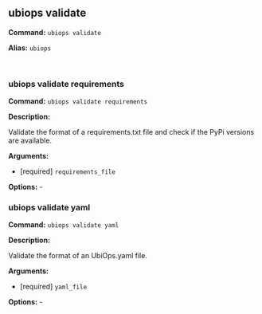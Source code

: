 ## ubiops validate

**Command:** `ubiops validate`

**Alias:** `ubiops `


<br/>

### ubiops validate requirements

**Command:** `ubiops validate requirements`

**Description:**

Validate the format of a requirements.txt file and check if the PyPi versions are available.

**Arguments:**

- [required] `requirements_file`



**Options:** - 
<br/>

### ubiops validate yaml

**Command:** `ubiops validate yaml`

**Description:**

Validate the format of an UbiOps.yaml file.

**Arguments:**

- [required] `yaml_file`



**Options:** - 
<br/>
